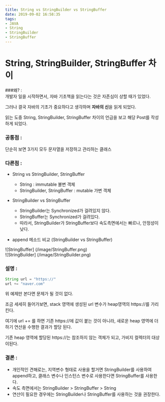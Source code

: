 ```yaml
---
title: String vs StringBuilder vs StringBuffer  
date: 2019-09-02 16:58:35  
tags:
- JAVA
- String
- StringBuilder
- StringBuffer
---
```

# String, StringBuilder, StringBuffer 차이

###왜? :  
개발자 일을 시작하면서, 자바 기초책을 읽는다는 것은 자존심이 상할 때가 있었다.  

그러나 결국 자바의 기초가 중요하다고 생각하며  **자바의 신**을 읽게 되었다.

읽는 도중 String, StringBuilder, StringBuffer 차이의 언급을 보고 해당 Post를 작성하게 되었다.
  

### 공통점 :
단순히 보면 3가지 모두 문자열을 저장하고 관리하는 클래스

### 다른점 :

* String vs StringBuilder, StringBuffer
  * String : immutable 불변 객체
  * StringBuilder, StringBuffer : mutable 가변 객체
  
* StringBuilder vs StringBuffer
  * StringBuilder는 Synchronized가 걸려있지 않다.
  * StringBuffer는 Synchronized가 걸려있다.
  * 따라서, StringBuilder가 StringBuffer보다 속도측면에서는 빠르나, 안정성이 낮다.
  
* append 메소드 비교 (StringBuilder vs StringBuffer)

![StringBuffer] (/image/StringBuffer.png)  
![StringBuilder] (/image/StringBuilder.png)
  
### 설명 :

~~~ java
String url = "https://"
url += "naver.com"
~~~

위 예제만 본다면 문제가 될 것이 없다.

조금 세세히 들어가보면, stack 영역에 생성된 url 변수가 heap영역의 https://를 가리킨다. 

여기에 url += 를 하면 기존 https://에 값이 붙는 것이 아니라, 새로운 heap 영역에 더하기 연산을 수행한 결과가 할당 된다.

기존 heap 영역에 할당된 https://는 참조하지 않는 객체가 되고, 가비지 컬렉터의 대상이된다. 

### 결론 : 
* 개인적인 견해로는, 지역변수 형태로 사용을 할거면 StringBuilder를 사용하여 append하고, 클래스 변수나 인스턴스 변수로 사용한다면 StringBuffer를 사용한다.
* 속도 측면에서는 StringBuilder > StringBuffer > String
* 연산이 필요한 경우에는 StringBuilder나 StringBuffer를 사용하는 것을 권장한다.